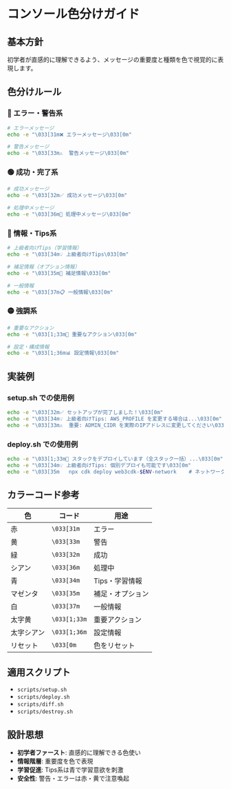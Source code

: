 # コンソール色分けガイド

## 基本方針
初学者が直感的に理解できるよう、メッセージの重要度と種類を色で視覚的に表現します。

## 色分けルール

### 🔴 エラー・警告系
```bash
# エラーメッセージ
echo -e "\033[31m❌ エラーメッセージ\033[0m"

# 警告メッセージ  
echo -e "\033[33m⚠️  警告メッセージ\033[0m"
```

### 🟢 成功・完了系
```bash
# 成功メッセージ
echo -e "\033[32m✅ 成功メッセージ\033[0m"

# 処理中メッセージ
echo -e "\033[36m🔧 処理中メッセージ\033[0m"
```

### 🔵 情報・Tips系
```bash
# 上級者向けTips（学習情報）
echo -e "\033[34m💡 上級者向けTips\033[0m"

# 補足情報（オプション情報）
echo -e "\033[35m📝 補足情報\033[0m"

# 一般情報
echo -e "\033[37m📋 一般情報\033[0m"
```

### 🟡 強調系
```bash
# 重要なアクション
echo -e "\033[1;33m🚀 重要なアクション\033[0m"

# 設定・構成情報
echo -e "\033[1;36m📊 設定情報\033[0m"
```

## 実装例

### setup.sh での使用例
```bash
echo -e "\033[32m✅ セットアップが完了しました！\033[0m"
echo -e "\033[34m💡 上級者向けTips: AWS_PROFILE を変更する場合は...\033[0m"
echo -e "\033[33m⚠️  重要: ADMIN_CIDR を実際のIPアドレスに変更してください\033[0m"
```

### deploy.sh での使用例
```bash
echo -e "\033[1;33m🚀 スタックをデプロイしています（全スタック一括）...\033[0m"
echo -e "\033[34m💡 上級者向けTips: 個別デプロイも可能です\033[0m"
echo -e "\033[35m   npx cdk deploy web3cdk-$ENV-network    # ネットワークのみ\033[0m"
```

## カラーコード参考

| 色 | コード | 用途 |
|---|---|---|
| 赤 | `\033[31m` | エラー |
| 黄 | `\033[33m` | 警告 |
| 緑 | `\033[32m` | 成功 |
| シアン | `\033[36m` | 処理中 |
| 青 | `\033[34m` | Tips・学習情報 |
| マゼンタ | `\033[35m` | 補足・オプション |
| 白 | `\033[37m` | 一般情報 |
| 太字黄 | `\033[1;33m` | 重要アクション |
| 太字シアン | `\033[1;36m` | 設定情報 |
| リセット | `\033[0m` | 色をリセット |

## 適用スクリプト
- `scripts/setup.sh`
- `scripts/deploy.sh`
- `scripts/diff.sh`
- `scripts/destroy.sh`

## 設計思想
- **初学者ファースト**: 直感的に理解できる色使い
- **情報階層**: 重要度を色で表現
- **学習促進**: Tips系は青で学習意欲を刺激
- **安全性**: 警告・エラーは赤・黄で注意喚起